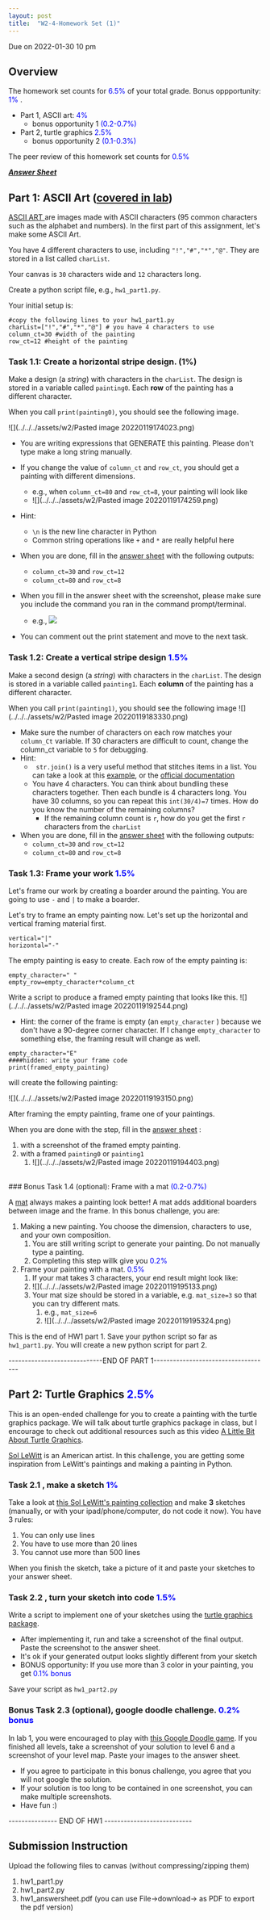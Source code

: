 ```yaml
---
layout: post
title:  "W2-4-Homework Set (1)"
---
```


Due on 2022-01-30 10 pm

## Overview 
The homework set counts for <span style="color:#0000ff;"> 6.5%  </span> of your total grade. Bonus oppportunity:   <span style="color:#0000ff;"> 1% </span>. 
- Part 1, ASCII art:  <span style="color:#0000ff;"> 4%  </span>
	- bonus opportunity 1 <span style="color:#0000ff;">  (0.2-0.7%)  </span>
- Part 2, turtle graphics <span style="color:#0000ff;"> 2.5%  </span>
	- bonus opportunity 2 <span style="color:#0000ff;">  (0.1-0.3%)  </span>

The peer review of this homework set counts for <span style="color:#0000ff;"> 0.5%  </span>

***[Answer Sheet](https://docs.google.com/document/d/14Oao1qi8UKuUOPo1mNiRtXApJBI2E5KeHBPEda93IUo/edit)***

## Part 1: ASCII Art ([covered in lab](https://www.youtube.com/watch?v=r4KUora8d30))

[ASCII ART ](https://en.wikipedia.org/wiki/ASCII_art) are images made with ASCII characters (95 common characters such as the alphabet and numbers). In the first part of this assignment, let's make some ASCII Art. 

You have 4 different characters to use, including `"!","#","*","@"`. They are stored in a list called `charList`. 

Your canvas is `30` characters wide and `12` characters long. 

Create a python script file, e.g., `hw1_part1.py`.

Your initial setup is:
```
#copy the following lines to your hw1_part1.py
charList=["!","#","*","@"] # you have 4 characters to use 
column_ct=30 #width of the painting 
row_ct=12 #height of the painting
```

### Task 1.1: Create a horizontal stripe design. (1%)

Make a design (a *string*) with characters in the `charList`. The design is stored in a variable called `painting0`. Each **row** of the painting has a different character. 

When you call `print(painting0)`, you should see the following image. 

![](../../../assets/w2/Pasted image 20220119174023.png)
- You are writing expressions that GENERATE this painting. Please don't type make a long string manually. 
- If you change the value of `column_ct` and `row_ct`, you should get a painting with different dimensions. 
	- e.g., when `column_ct=80` and  `row_ct=8`, your painting will look like 
	- ![](../../../assets/w2/Pasted image 20220119174259.png)
- Hint: 
	- `\n`  is the new line character in Python 
	-  Common string operations like `+` and `*` are really helpful here  
- When you are done, fill in the [answer sheet](https://docs.google.com/document/d/14Oao1qi8UKuUOPo1mNiRtXApJBI2E5KeHBPEda93IUo/edit) with the following outputs:
	- `column_ct=30` and  `row_ct=12`
	- `column_ct=80` and  `row_ct=8`
- When you fill in the answer sheet with the screenshot, please make sure you include the command you ran in the command prompt/terminal.
	- e.g., ![](../../../assets/w2/vist270w2-01.png)

- You can comment out the print statement and move to the next task. 

### Task 1.2: Create a vertical stripe design <span style="color:#0000ff;">  1.5%  </span>
Make a second design (a *string*) with characters in the `charList`. The design is stored in a variable called `painting1`. Each **column** of the painting has a different character. 

When you call `print(painting1)`, you should see the following image 
![](../../../assets/w2/Pasted image 20220119183330.png)

- Make sure the number of characters on each row matches your `column_Ct` variable. If 30 characters are difficult to count, change the column_ct variable to `5` for debugging. 
- Hint:
	- ` str.join()` is a very useful method that stitches items in a list. You can take a look at this [example](https://www.programiz.com/python-programming/methods/string/join), or the [official documentation ](https://docs.python.org/3/library/stdtypes.html#str.join)
	-  You have 4 characters. You can think about bundling these characters together. Then each bundle is 4 characters long. You have 30 columns, so you can repeat this `int(30/4)=7` times. How do you know the number of the remaining columns? 
		- If the remaining column count is `r`, how do you get the first `r` characters from the `charList`
- When you are done, fill in the [answer sheet](https://docs.google.com/document/d/14Oao1qi8UKuUOPo1mNiRtXApJBI2E5KeHBPEda93IUo/edit) with the following outputs:
	- `column_ct=30` and  `row_ct=12`
	- `column_ct=80` and  `row_ct=8`



### Task 1.3: Frame your work <span style="color:#0000ff;">  1.5%  </span>
Let's frame our work by creating a boarder around the painting. You are going to use `-` and `|` to make a boarder. 

Let's try to frame an empty painting now. Let's set up the horizontal and vertical framing material first.   
```
vertical="|"
horizontal="-"

```

The empty painting is easy to create. Each row of the empty painting is:

```
empty_character=" "
empty_row=empty_character*column_ct
```

Write a script to produce a framed empty painting that looks like this. 
![](../../../assets/w2/Pasted image 20220119192544.png)
- Hint: the corner of the frame is empty (an `empty_character` ) because we don't have a 90-degree corner character. If I change `empty_character` to something else, the framing result will change as well. 

```
empty_character="E"
####hidden: write your frame code 
print(framed_empty_painting)
```
will create the following painting:

![](../../../assets/w2/Pasted image 20220119193150.png)




After framing the empty painting, frame one of your paintings. 


 When you are done with the step, fill in the [answer sheet](https://docs.google.com/document/d/14Oao1qi8UKuUOPo1mNiRtXApJBI2E5KeHBPEda93IUo/edit) :
 1. with a screenshot of the framed empty painting.
 2. with a framed `painting0` or `painting1` 
	 1. ![](../../../assets/w2/Pasted image 20220119194403.png) 

<br>
### Bonus Task 1.4 (optional):  Frame with a mat 
 <span style="color:#0000ff;">  (0.2-0.7%)  </span>

 A [mat](https://en.wikipedia.org/wiki/Mat_(picture_framing)) always makes a painting look better! A mat adds additional boarders between image and the frame. In this bonus challenge, you are:
 1. Making a new painting. You choose the dimension, characters to use, and your own composition. 
	 1. You are still writing script to generate your painting. Do not manually type a painting. 
	 2. Completing this step willk give you <span style="color:#0000ff;">  0.2%  </span>
 2. Frame your painting with a mat. <span style="color:#0000ff;">  0.5%  </span>
	 1. If your mat takes 3 characters, your end result might look like: 
	 2. ![](../../../assets/w2/Pasted image 20220119195133.png)
	 3. Your mat size should be stored in a variable, e.g. `mat_size=3` so that you can try different mats. 
		 1. e.g.,  `mat_size=6` 
		 2. ![](../../../assets/w2/Pasted image 20220119195324.png)


This is the end of HW1 part 1. Save your python script so far as `hw1_part1.py`. You will create a new python script for part 2. 

-----------------------------END OF PART 1------------------------------------


## Part 2: Turtle Graphics <span style="color:#0000ff;"> 2.5%  </span>

This is an open-ended challenge for you to create a painting with the turtle graphics package. We will talk about turtle graphics package in class, but I encourage to check out additional resources such as this video [A Little Bit About Turtle Graphics](https://www.youtube.com/watch?v=1t0Ye3WMmiQ).

[Sol LeWitt](https://en.wikipedia.org/wiki/Sol_LeWitt) is an American artist. In this challenge, you are getting some inspiration from LeWitt's paintings and making a painting in Python. 

### Task 2.1 , make a sketch <span style="color:#0000ff;"> 1%  </span>
Take a look at [this Sol LeWitt's painting collection](https://massmoca.org/sol-lewitt/) and make **3** sketches (manually, or with your ipad/phone/computer, do not code it now). You have 3 rules: 
1. You can only use lines 
2. You have to use more than 20 lines 
3. You cannot use more than 500 lines 

When you finish the sketch, take a picture of it and paste your sketches to your answer sheet. 
 
### Task 2.2 , turn your sketch into code <span style="color:#0000ff;"> 1.5%  </span>
Write a script to implement one of your sketches using the [turtle graphics package](https://docs.python.org/3/library/turtle.html). 
- After implementing it, run and take a screenshot of the final output. Paste the screenshot to the answer sheet. 
- It's ok if your generated output looks slightly different from your sketch
- BONUS opportunity: If you use more than 3 color in your painting, you get  <span style="color:#0000ff;">0.1% bonus </span>


Save your script as `hw1_part2.py`


### Bonus Task 2.3 (optional), google doodle challenge. <span style="color:#0000ff;">0.2% bonus </span>

In lab 1, you were encouraged to play with [this Google Doodle game](https://www.google.com/doodles/celebrating-50-years-of-kids-coding). If you finished all levels, take a screenshot of your solution to level 6 and a screenshot of your level map. Paste your images to the answer sheet. 

- If you agree to participate in this bonus challenge, you agree that you will not google the solution. 
- If your solution is too long to be contained in one screenshot, you can make multiple screenshots. 
- Have fun :)


---------------  END OF HW1 ---------------------------


## Submission Instruction 
Upload the following files to canvas (without compressing/zipping them)
1. hw1_part1.py
2. hw1_part2.py
3. hw1_answersheet.pdf (you can use File->download-> as PDF to export the pdf version)